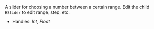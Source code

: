 A slider for choosing a number between a certain range. Edit the child `HSlider` to edit range, step, etc.

* Handles: *Int*, *Float*
